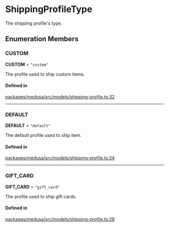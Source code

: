 # ShippingProfileType

The shipping profile's type.

## Enumeration Members

### CUSTOM

 **CUSTOM** = ``"custom"``

The profile used to ship custom items.

#### Defined in

[packages/medusa/src/models/shipping-profile.ts:32](https://github.com/medusajs/medusa/blob/e39010127/packages/medusa/src/models/shipping-profile.ts#L32)

___

### DEFAULT

 **DEFAULT** = ``"default"``

The default profile used to ship item.

#### Defined in

[packages/medusa/src/models/shipping-profile.ts:24](https://github.com/medusajs/medusa/blob/e39010127/packages/medusa/src/models/shipping-profile.ts#L24)

___

### GIFT\_CARD

 **GIFT\_CARD** = ``"gift_card"``

The profile used to ship gift cards.

#### Defined in

[packages/medusa/src/models/shipping-profile.ts:28](https://github.com/medusajs/medusa/blob/e39010127/packages/medusa/src/models/shipping-profile.ts#L28)
